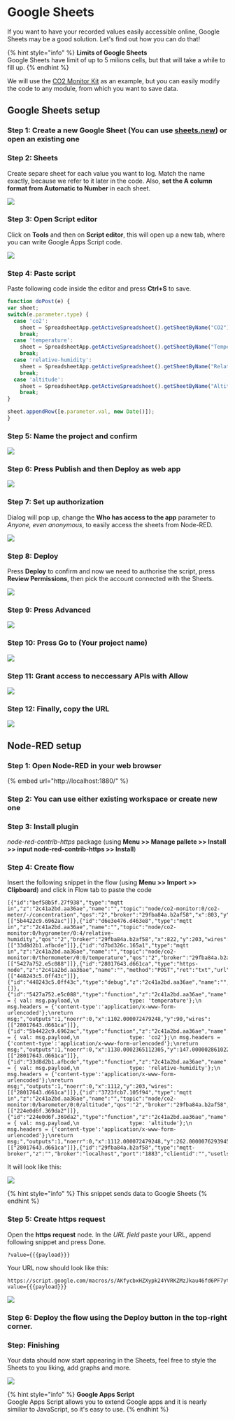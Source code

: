 # Google Sheets

If you want to have your recorded values easily accessible online, Google Sheets may be a good solution. Let's find out how you can do that!

{% hint style="info" %}
**Limits of Google Sheets**  
Google Sheets have limit of up to 5 milions cells, but that will take a while to fill up.
{% endhint %}

We will use the [CO2 Monitor Kit](../projects/radio-co2-monitor.md) as an example, but you can easily modify the code to any module, from which you want to save data.

## Google Sheets setup

### Step 1: Create a new Google Sheet \(You can use [sheets.new](https://www.bigclown.com/doc/integrations/google-sheets/sheets.new)\) or open an existing one

### Step 2: Sheets

Create separe sheet for each value you want to log. Match the name exactly, because we refer to it later in the code. Also, **set the A column format from Automatic to Number** in each sheet.

![](../.gitbook/assets/_integrations_google-sheets_sheets.PNG)

### Step 3: Open Script editor

Click on **Tools** and then on **Script editor**, this will open up a new tab, where you can write Google Apps Script code. 

![](../.gitbook/assets/_integrations_google-sheets_sheets-script-editor.PNG)

### Step 4: Paste script

Paste following code inside the editor and press **Ctrl+S** to save.

```javascript
function doPost(e) {
var sheet;
switch(e.parameter.type) {
  case 'co2':
    sheet = SpreadsheetApp.getActiveSpreadsheet().getSheetByName("CO2");
    break;
  case 'temperature':
    sheet = SpreadsheetApp.getActiveSpreadsheet().getSheetByName("Temperature");
    break;
  case 'relative-humidity':
    sheet = SpreadsheetApp.getActiveSpreadsheet().getSheetByName("Relative humidity");
    break;
  case 'altitude':
    sheet = SpreadsheetApp.getActiveSpreadsheet().getSheetByName("Altitude");
    break;
}

sheet.appendRow([e.parameter.val, new Date()]);
}
```

### Step 5: Name the project and confirm

![](../.gitbook/assets/_integrations_google-sheets_project-name.PNG)

### Step 6: Press **Publish** and then **Deploy as web app**



![](../.gitbook/assets/_integrations_google-sheets_deploy-web-app.PNG)

### **Step 7: Set up a**uthorization

Dialog will pop up, change the **Who has access to the app** parameter to _Anyone, even anonymous_, to easily access the sheets from Node-RED.

![](../.gitbook/assets/_integrations_google-sheets_deploy-web-app-dialog.jpg)

### Step 8: Deploy

Press **Deploy** to confirm and now we need to authorise the script, press **Review Permissions**, then pick the account connected with the Sheets.

![](../.gitbook/assets/_integrations_google-sheets_authorisation.PNG)

### Step 9: Press **Advanced**

![](../.gitbook/assets/_integrations_google-sheets_warning.PNG)

### **Step 10:** Press **Go to \(Your project name\)**

![](../.gitbook/assets/_integrations_google-sheets_go-to.PNG)

### **Step 11:** Grant access to neccessary APIs with **Allow**

![](../.gitbook/assets/_integrations_google-sheets_grant-access.PNG)

### **Step 12:** Finally, copy the URL

![](../.gitbook/assets/_integrations_google-sheets_deploy-url.PNG)

## Node-RED setup

### Step 1: Open **Node-RED** in your web browser

{% embed url="http://localhost:1880/" %}

### Step 2: You can use either existing workspace or create new one

### Step 3: Install plugin

_node-red-contrib-https_ package \(using **Menu &gt;&gt; Manage pallete &gt;&gt; Install &gt;&gt; input node-red-contrib-https &gt;&gt; Install**\)

### Step 4: Create flow

Insert the following snippet in the flow \(using **Menu &gt;&gt; Import &gt;&gt; Clipboard**\) and click in Flow tab to paste the code

```text
[{"id":"bef58b5f.27f938","type":"mqtt in","z":"2c41a2bd.aa36ae","name":"","topic":"node/co2-monitor:0/co2-meter/-/concentration","qos":"2","broker":"29fba84a.b2af58","x":803,"y":147.00000381469727,"wires":[["5b4422c9.6962ac"]]},{"id":"d6e3e476.d463e8","type":"mqtt in","z":"2c41a2bd.aa36ae","name":"","topic":"node/co2-monitor:0/hygrometer/0:4/relative-humidity","qos":"2","broker":"29fba84a.b2af58","x":822,"y":203,"wires":[["33d8d2b1.afbcde"]]},{"id":"d7bd326c.165a1","type":"mqtt in","z":"2c41a2bd.aa36ae","name":"","topic":"node/co2-monitor:0/thermometer/0:0/temperature","qos":"2","broker":"29fba84a.b2af58","x":815,"y":90,"wires":[["5427a752.e5c088"]]},{"id":"28017643.d661ca","type":"https-node","z":"2c41a2bd.aa36ae","name":"","method":"POST","ret":"txt","url":"","authorized":false,"agent":true,"x":1306.0002403259277,"y":87.00000381469727,"wires":[["448243c5.0ff43c"]]},{"id":"448243c5.0ff43c","type":"debug","z":"2c41a2bd.aa36ae","name":"","active":true,"console":"false","complete":"true","x":1308.0000801086426,"y":144.00000095367432,"wires":[]},{"id":"5427a752.e5c088","type":"function","z":"2c41a2bd.aa36ae","name":"temp","func":"msg.payload = { val: msg.payload,\n                type: 'temperature'};\n msg.headers = {'content-type':'application/x-www-form-urlencoded'};\nreturn msg;","outputs":1,"noerr":0,"x":1102.000072479248,"y":90,"wires":[["28017643.d661ca"]]},{"id":"5b4422c9.6962ac","type":"function","z":"2c41a2bd.aa36ae","name":"concentration","func":"msg.payload = { val: msg.payload,\n                type: 'co2'};\n msg.headers = {'content-type':'application/x-www-form-urlencoded'};\nreturn msg;","outputs":1,"noerr":0,"x":1130.0002365112305,"y":147.00000286102295,"wires":[["28017643.d661ca"]]},{"id":"33d8d2b1.afbcde","type":"function","z":"2c41a2bd.aa36ae","name":"humidity","func":"msg.payload = { val: msg.payload,\n                type: 'relative-humidity'};\n msg.headers = {'content-type':'application/x-www-form-urlencoded'};\nreturn msg;","outputs":1,"noerr":0,"x":1112,"y":203,"wires":[["28017643.d661ca"]]},{"id":"3723fcb7.105f94","type":"mqtt in","z":"2c41a2bd.aa36ae","name":"","topic":"node/co2-monitor:0/barometer/0:0/altitude","qos":"2","broker":"29fba84a.b2af58","x":792,"y":263.00000762939453,"wires":[["224e0d6f.369da2"]]},{"id":"224e0d6f.369da2","type":"function","z":"2c41a2bd.aa36ae","name":"altitude","func":"msg.payload = { val: msg.payload,\n                type: 'altitude'};\n msg.headers = {'content-type':'application/x-www-form-urlencoded'};\nreturn msg;","outputs":1,"noerr":0,"x":1112.000072479248,"y":262.00000762939453,"wires":[["28017643.d661ca"]]},{"id":"29fba84a.b2af58","type":"mqtt-broker","z":"","broker":"localhost","port":"1883","clientid":"","usetls":false,"compatmode":true,"keepalive":"60","cleansession":true,"willTopic":"","willQos":"0","willPayload":"","birthTopic":"","birthQos":"0","birthPayload":""}]
```

It will look like this:

![](../.gitbook/assets/_integrations_google-sheets_node-red-flow.PNG)

{% hint style="info" %}
This snippet sends data to Google Sheets
{% endhint %}

### Step 5: Create https request

Open the **https request** node. In the _URL field_ paste your URL, append following snippet and press Done.

```text
?value={{{payload}}}
```

Your URL now should look like this:

```text
https://script.google.com/macros/s/AKfycbxHZXypk24YVRKZMzJkau46fd6PF7ytmaiYSlTN1DT/exec?value={{{payload}}}
```

![](../.gitbook/assets/_integrations_google-sheets_node-red-node.PNG)

### Step 6: Deploy the flow using the **Deploy** button in the top-right corner.

### Step: Finishing

Your data should now start appearing in the Sheets, feel free to style the Sheets to you liking, add graphs and more.

![](../.gitbook/assets/_integrations_google-sheets_result.PNG)

{% hint style="info" %}
**Google Apps Script**  
Google Apps Script allows you to extend Google apps and it is nearly similiar to JavaScript, so it's easy to use.
{% endhint %}



